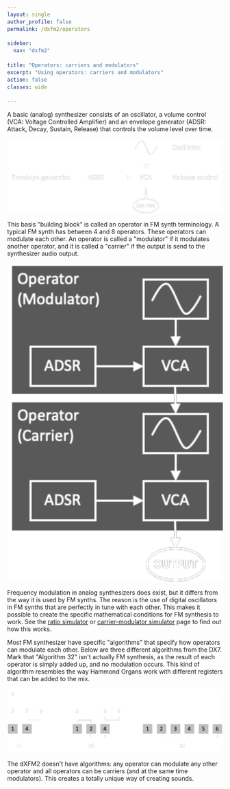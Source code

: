 ```yaml
---
layout: single
author_profile: false
permalink: /dxfm2/operators

sidebar:
  nav: "dxfm2"

title: "Operators: carriers and modulators"
excerpt: "Using operators: carriers and modulators"
action: false
classes: wide

---
```

A basic (analog) synthesizer consists of an oscillator, a volume control (VCA: Voltage Controlled Amplifier) and an envelope generator (ADSR: Attack, Decay, Sustain, Release) that controls the volume level over time.

![](/assets/images/dxfm2/basic-synth.svg)

This basis "building block" is called an operator in FM synth terminology. A typical FM synth has between 4 and 8 operators. These operators can modulate each other. An operator is called a "modulator" if it modulates another operator, and it is called a "carrier" if the output is send to the synthesizer audio output.

![](/assets/images/dxfm2/basic-fm-synth.svg)

Frequency modulation in analog synthesizers does exist, but it differs from the way it is used by FM synths. The reason is the use of digital oscillators in FM synths that are perfectly in tune with each other. This makes it possible to create the specific mathematical conditions for FM synthesis to work. See the [ratio simulator](/dxfm2/simulator-ratios) or [carrier-modulator simulator](/dxfm2/simulator-cm) page to find out how this works.

Most FM synthesizer have specific "algorithms" that specify how operators can modulate each other. Below are three different algorithms from the DX7. Mark that "Algorithm 32" isn't actually FM synthesis, as the result of each operator is simply added up, and no modulation occurs. This kind of algorithm resembles the way Hammond Organs work with different registers that can be added to the mix.

![](/assets/images/dxfm2/algorithms.svg)

The dXFM2 doesn't have algorithms: any operator can modulate any other operator and all operators can be carriers (and at the same time modulators). This creates a totally unique way of creating sounds.
